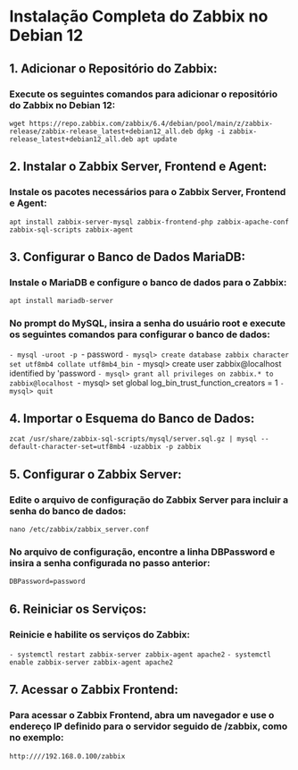 # Instalação Completa do Zabbix no Debian 12

## 1. Adicionar o Repositório do Zabbix:
### Execute os seguintes comandos para adicionar o repositório do Zabbix no Debian 12:
`wget https://repo.zabbix.com/zabbix/6.4/debian/pool/main/z/zabbix-release/zabbix-release_latest+debian12_all.deb
dpkg -i zabbix-release_latest+debian12_all.deb
apt update`

## 2. Instalar o Zabbix Server, Frontend e Agent:
### Instale os pacotes necessários para o Zabbix Server, Frontend e Agent:
`apt install zabbix-server-mysql zabbix-frontend-php zabbix-apache-conf zabbix-sql-scripts zabbix-agent`

## 3. Configurar o Banco de Dados MariaDB:
### Instale o MariaDB e configure o banco de dados para o Zabbix:
`apt install mariadb-server`
### No prompt do MySQL, insira a senha do usuário root e execute os seguintes comandos para configurar o banco de dados:
`- mysql -uroot -p
`- password
`- mysql> create database zabbix character set utf8mb4 collate utf8mb4_bin
`- mysql> create user zabbix@localhost identified by 'password
`- mysql> grant all privileges on zabbix.* to zabbix@localhost
`- mysql> set global log_bin_trust_function_creators = 1
`- mysql> quit`

## 4. Importar o Esquema do Banco de Dados:
`zcat /usr/share/zabbix-sql-scripts/mysql/server.sql.gz | mysql --default-character-set=utf8mb4 -uzabbix -p zabbix`

## 5. Configurar o Zabbix Server:
### Edite o arquivo de configuração do Zabbix Server para incluir a senha do banco de dados:
`nano /etc/zabbix/zabbix_server.conf`
### No arquivo de configuração, encontre a linha DBPassword e insira a senha configurada no passo anterior:
`DBPassword=password`
## 6. Reiniciar os Serviços:
### Reinicie e habilite os serviços do Zabbix:
`- systemctl restart zabbix-server zabbix-agent apache2`
`- systemctl enable zabbix-server zabbix-agent apache2`

## 7. Acessar o Zabbix Frontend:
### Para acessar o Zabbix Frontend, abra um navegador e use o endereço IP definido para o servidor seguido de /zabbix, como no exemplo:
`http:////192.168.0.100/zabbix`
